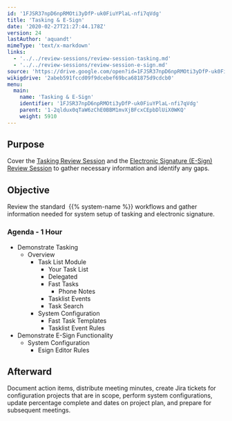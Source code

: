 ```yaml
---
id: '1FJSR37npD6npRMOti3yDfP-uk0FiuYPlaL-nfi7qVdg'
title: 'Tasking & E-Sign'
date: '2020-02-27T21:27:44.178Z'
version: 24
lastAuthor: 'aquandt'
mimeType: 'text/x-markdown'
links:
  - '../../review-sessions/review-session-tasking.md'
  - '../../review-sessions/review-session-e-sign.md'
source: 'https://drive.google.com/open?id=1FJSR37npD6npRMOti3yDfP-uk0FiuYPlaL-nfi7qVdg'
wikigdrive: '2abeb591fccd09f9dcebef69bca681875d9cdcb0'
menu:
  main:
    name: 'Tasking & E-Sign'
    identifier: '1FJSR37npD6npRMOti3yDfP-uk0FiuYPlaL-nfi7qVdg'
    parent: '1-2qldux0qTaW6zChE0BBM1mvXjBFcxCEpbDlUiX0WKQ'
    weight: 5910
---
```

## Purpose  
  
Cover the [Tasking Review Session](../../review-sessions/review-session-tasking.md) and the [Electronic Signature (E-Sign) Review Session](../../review-sessions/review-session-e-sign.md) to gather necessary information and identify any gaps.
  
## Objective  
  
Review the standard  {{% system-name %}} workflows and gather information needed for system setup of tasking and electronic signature.
  
### Agenda - 1 Hour  

* Demonstrate Tasking
   * Overview
      * Task List Module
         * Your Task List
         * Delegated
         * Fast Tasks
            * Phone Notes
         * Tasklist Events
         * Task Search
      * System Configuration
         * Fast Task Templates
         * Tasklist Event Rules
* Demonstrate E-Sign Functionality
   * System Configuration
      * Esign Editor Rules
  
## Afterward  
  
Document action items, distribute meeting minutes, create Jira tickets for configuration projects that are in scope, perform system configurations, update percentage complete and dates on project plan, and prepare for subsequent meetings.
